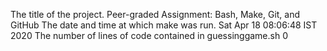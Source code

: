 The title of the project. Peer-graded Assignment: Bash, Make, Git, and GitHub
The date and time at which make was run.
Sat Apr 18 08:06:48 IST 2020
The number of lines of code contained in guessinggame.sh
0
